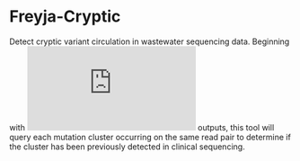 # Freyja-Cryptic

Detect cryptic variant circulation in wastewater sequencing data. Beginning with ![Freyja covariants](https://andersen-lab.github.io/Freyja/src/usage/covariants.html) outputs, this tool will query each mutation cluster occurring on the same read pair to determine if the cluster has been previously detected in clinical sequencing.

